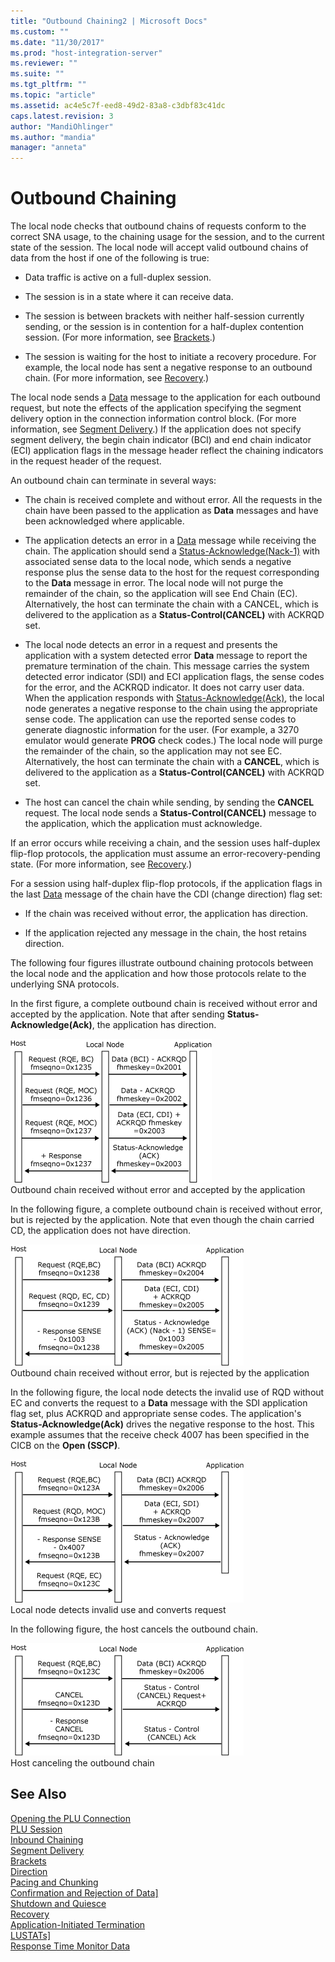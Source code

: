 ```yaml
---
title: "Outbound Chaining2 | Microsoft Docs"
ms.custom: ""
ms.date: "11/30/2017"
ms.prod: "host-integration-server"
ms.reviewer: ""
ms.suite: ""
ms.tgt_pltfrm: ""
ms.topic: "article"
ms.assetid: ac4e5c7f-eed8-49d2-83a8-c3dbf83c41dc
caps.latest.revision: 3
author: "MandiOhlinger"
ms.author: "mandia"
manager: "anneta"
---
```

# Outbound Chaining
The local node checks that outbound chains of requests conform to the correct SNA usage, to the chaining usage for the session, and to the current state of the session. The local node will accept valid outbound chains of data from the host if one of the following is true:  
  
-   Data traffic is active on a full-duplex session.  
  
-   The session is in a state where it can receive data.  
  
-   The session is between brackets with neither half-session currently sending, or the session is in contention for a half-duplex contention session. (For more information, see [Brackets](../core/brackets1.md).)  
  
-   The session is waiting for the host to initiate a recovery procedure. For example, the local node has sent a negative response to an outbound chain. (For more information, see [Recovery](../core/recovery1.md).)  
  
 The local node sends a [Data](../HIS2010/data2.md) message to the application for each outbound request, but note the effects of the application specifying the segment delivery option in the connection information control block. (For more information, see [Segment Delivery](../core/segment-delivery1.md).) If the application does not specify segment delivery, the begin chain indicator (BCI) and end chain indicator (ECI) application flags in the message header reflect the chaining indicators in the request header of the request.  
  
 An outbound chain can terminate in several ways:  
  
-   The chain is received complete and without error. All the requests in the chain have been passed to the application as **Data** messages and have been acknowledged where applicable.  
  
-   The application detects an error in a [Data](../HIS2010/data2.md) message while receiving the chain. The application should send a [Status-Acknowledge(Nack-1)](../HIS2010/status-acknowledge-nack-1-2.md) with associated sense data to the local node, which sends a negative response plus the sense data to the host for the request corresponding to the **Data** message in error. The local node will not purge the remainder of the chain, so the application will see End Chain (EC). Alternatively, the host can terminate the chain with a CANCEL, which is delivered to the application as a **Status-Control(CANCEL)** with ACKRQD set.  
  
-   The local node detects an error in a request and presents the application with a system detected error **Data** message to report the premature termination of the chain. This message carries the system detected error indicator (SDI) and ECI application flags, the sense codes for the error, and the ACKRQD indicator. It does not carry user data. When the application responds with [Status-Acknowledge(Ack)](../HIS2010/status-acknowledge-ack-1.md), the local node generates a negative response to the chain using the appropriate sense code. The application can use the reported sense codes to generate diagnostic information for the user. (For example, a 3270 emulator would generate **PROG** check codes.) The local node will purge the remainder of the chain, so the application may not see EC. Alternatively, the host can terminate the chain with a **CANCEL**, which is delivered to the application as a **Status-Control(CANCEL)** with ACKRQD set.  
  
-   The host can cancel the chain while sending, by sending the **CANCEL** request. The local node sends a **Status-Control(CANCEL)** message to the application, which the application must acknowledge.  
  
 If an error occurs while receiving a chain, and the session uses half-duplex flip-flop protocols, the application must assume an error-recovery-pending state. (For more information, see [Recovery](../core/recovery1.md).)  
  
 For a session using half-duplex flip-flop protocols, if the application flags in the last [Data](../HIS2010/data2.md) message of the chain have the CDI (change direction) flag set:  
  
-   If the chain was received without error, the application has direction.  
  
-   If the application rejected any message in the chain, the host retains direction.  
  
 The following four figures illustrate outbound chaining protocols between the local node and the application and how those protocols relate to the underlying SNA protocols.  
  
 In the first figure, a complete outbound chain is received without error and accepted by the application. Note that after sending **Status-Acknowledge(Ack)**, the application has direction.  
  
 ![](../core/media/his-32703i.gif "his_32703i")  
Outbound chain received without error and accepted by the application  
  
 In the following figure, a complete outbound chain is received without error, but is rejected by the application. Note that even though the chain carried CD, the application does not have direction.  
  
 ![](../core/media/his-32703ia.gif "his_32703ia")  
Outbound chain received without error, but is rejected by the application  
  
 In the following figure, the local node detects the invalid use of RQD without EC and converts the request to a **Data** message with the SDI application flag set, plus ACKRQD and appropriate sense codes. The application's **Status-Acknowledge(Ack)** drives the negative response to the host. This example assumes that the receive check 4007 has been specified in the CICB on the **Open (SSCP)**.  
  
 ![](../core/media/his-32703ib.gif "his_32703ib")  
Local node detects invalid use and converts request  
  
 In the following figure, the host cancels the outbound chain.  
  
 ![](../core/media/his-32703ic.gif "his_32703ic")  
Host canceling the outbound chain  
  
## See Also  
 [Opening the PLU Connection](../core/opening-the-plu-connection1.md)   
 [PLU Session](../core/plu-session2.md)   
 [Inbound Chaining](../core/inbound-chaining1.md)   
 [Segment Delivery](../core/segment-delivery1.md)   
 [Brackets](../core/brackets1.md)   
 [Direction](../core/direction1.md)   
 [Pacing and Chunking](../core/pacing-and-chunking1.md)   
 [Confirmation and Rejection of Data\]](../core/confirmation-and-rejection-of-data]1.md)   
 [Shutdown and Quiesce](../core/shutdown-and-quiesce1.md)   
 [Recovery](../core/recovery1.md)   
 [Application-Initiated Termination](../core/application-initiated-termination1.md)   
 [LUSTATs\]](../core/lustats]1.md)   
 [Response Time Monitor Data](../core/response-time-monitor-data1.md)